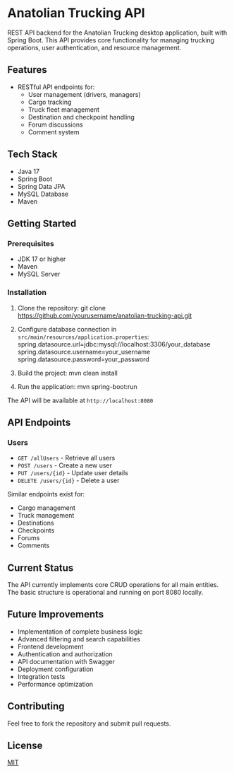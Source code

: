 # Anatolian Trucking API

REST API backend for the Anatolian Trucking desktop application, built with Spring Boot. This API provides core functionality for managing trucking operations, user authentication, and resource management.

## Features

- RESTful API endpoints for:
  - User management (drivers, managers)
  - Cargo tracking
  - Truck fleet management
  - Destination and checkpoint handling
  - Forum discussions
  - Comment system

## Tech Stack

- Java 17
- Spring Boot
- Spring Data JPA
- MySQL Database
- Maven

## Getting Started

### Prerequisites

- JDK 17 or higher
- Maven
- MySQL Server

### Installation

1. Clone the repository:
git clone https://github.com/yourusername/anatolian-trucking-api.git

2. Configure database connection in `src/main/resources/application.properties`:
spring.datasource.url=jdbc:mysql://localhost:3306/your_database
spring.datasource.username=your_username
spring.datasource.password=your_password

3. Build the project:
mvn clean install

4. Run the application:
mvn spring-boot:run

The API will be available at `http://localhost:8080`

## API Endpoints

### Users
- `GET /allUsers` - Retrieve all users
- `POST /users` - Create a new user
- `PUT /users/{id}` - Update user details
- `DELETE /users/{id}` - Delete a user

Similar endpoints exist for:
- Cargo management
- Truck management
- Destinations
- Checkpoints
- Forums
- Comments

## Current Status

The API currently implements core CRUD operations for all main entities. The basic structure is operational and running on port 8080 locally.

## Future Improvements

- Implementation of complete business logic
- Advanced filtering and search capabilities
- Frontend development
- Authentication and authorization
- API documentation with Swagger
- Deployment configuration
- Integration tests
- Performance optimization

## Contributing

Feel free to fork the repository and submit pull requests.

## License

[MIT](https://choosealicense.com/licenses/mit/)